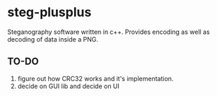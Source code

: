 # steg-plusplus
Steganography software written in c++. Provides encoding as well as decoding of data inside a PNG. 

## TO-DO
1. figure out how CRC32 works and it's implementation.
2. decide on GUI lib and decide on UI